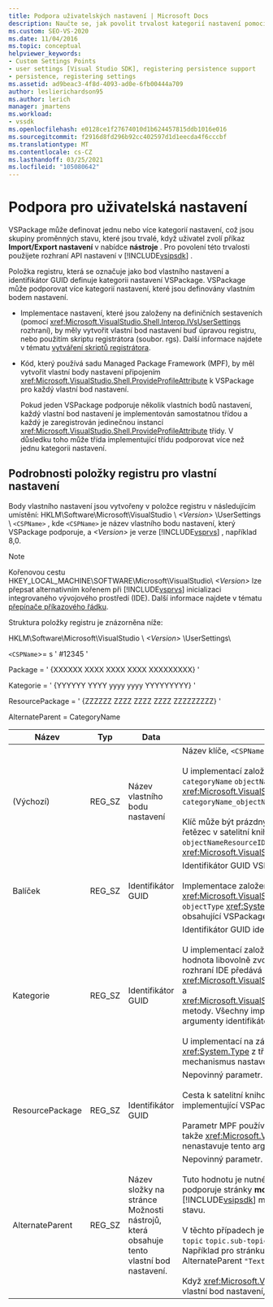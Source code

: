 ```yaml
---
title: Podpora uživatelských nastavení | Microsoft Docs
description: Naučte se, jak povolit trvalost kategorií nastavení pomocí rozhraní API pro nastavení v sadě Visual Studio SDK.
ms.custom: SEO-VS-2020
ms.date: 11/04/2016
ms.topic: conceptual
helpviewer_keywords:
- Custom Settings Points
- user settings [Visual Studio SDK], registering persistence support
- persistence, registering settings
ms.assetid: ad9beac3-4f8d-4093-ad0e-6fb00444a709
author: leslierichardson95
ms.author: lerich
manager: jmartens
ms.workload:
- vssdk
ms.openlocfilehash: e0128ce1f27674010d1b624457815ddb1016e016
ms.sourcegitcommit: f2916d8fd296b92cc402597d1d1eecda4f6cccbf
ms.translationtype: MT
ms.contentlocale: cs-CZ
ms.lasthandoff: 03/25/2021
ms.locfileid: "105080642"
---
```

# <a name="support-for-user-settings"></a>Podpora pro uživatelská nastavení
VSPackage může definovat jednu nebo více kategorií nastavení, což jsou skupiny proměnných stavu, které jsou trvalé, když uživatel zvolí příkaz **Import/Export nastavení** v nabídce **nástroje** . Pro povolení této trvalosti použijete rozhraní API nastavení v [!INCLUDE[vsipsdk](../../extensibility/includes/vsipsdk_md.md)] .

 Položka registru, která se označuje jako bod vlastního nastavení a identifikátor GUID definuje kategorii nastavení VSPackage. VSPackage může podporovat více kategorií nastavení, které jsou definovány vlastním bodem nastavení.

- Implementace nastavení, které jsou založeny na definičních sestaveních (pomocí <xref:Microsoft.VisualStudio.Shell.Interop.IVsUserSettings> rozhraní), by měly vytvořit vlastní bod nastavení buď úpravou registru, nebo použitím skriptu registrátora (soubor. rgs). Další informace najdete v tématu [vytváření skriptů registrátora](/cpp/atl/creating-registrar-scripts).

- Kód, který používá sadu Managed Package Framework (MPF), by měl vytvořit vlastní body nastavení připojením <xref:Microsoft.VisualStudio.Shell.ProvideProfileAttribute> k VSPackage pro každý vlastní bod nastavení.

     Pokud jeden VSPackage podporuje několik vlastních bodů nastavení, každý vlastní bod nastavení je implementován samostatnou třídou a každý je zaregistrován jedinečnou instancí <xref:Microsoft.VisualStudio.Shell.ProvideProfileAttribute> třídy. V důsledku toho může třída implementující třídu podporovat více než jednu kategorii nastavení.

## <a name="custom-settings-point-registry-entry-details"></a>Podrobnosti položky registru pro vlastní nastavení
 Body vlastního nastavení jsou vytvořeny v položce registru v následujícím umístění: HKLM\Software\Microsoft\VisualStudio \\ *\<Version>* \UserSettings \\ `<CSPName>` , kde `<CSPName>` je název vlastního bodu nastavení, který VSPackage podporuje, a *\<Version>* je verze [!INCLUDE[vsprvs](../../code-quality/includes/vsprvs_md.md)] , například 8,0.

> [!NOTE]
> Kořenovou cestu HKEY_LOCAL_MACHINE\SOFTWARE\Microsoft\VisualStudio\\ *\<Version>* lze přepsat alternativním kořenem při [!INCLUDE[vsprvs](../../code-quality/includes/vsprvs_md.md)] inicializaci integrovaného vývojového prostředí (IDE). Další informace najdete v tématu [přepínače příkazového řádku](../../extensibility/command-line-switches-visual-studio-sdk.md).

 Struktura položky registru je znázorněna níže:

 HKLM\Software\Microsoft\VisualStudio \\ *\<Version>* \UserSettings\

 `<CSPName`>= s ' #12345 '

 Package = ' {XXXXXX XXXX XXXX XXXX XXXXXXXXX} '

 Kategorie = ' {YYYYYY YYYY yyyy yyyy YYYYYYYYY} '

 ResourcePackage = ' {ZZZZZZ ZZZZ ZZZZ ZZZZ ZZZZZZZZZ} '

 AlternateParent = CategoryName

| Název | Typ | Data | Description |
|-----------------|--------| - | - |
| (Výchozí) | REG_SZ | Název vlastního bodu nastavení | Název klíče, `<CSPName`>, je nemístní název vlastního bodu nastavení.<br /><br /> U implementací založených na klíči MPF je název klíče získán kombinací `categoryName` `objectName` argumentů a argumentů <xref:Microsoft.VisualStudio.Shell.ProvideProfileAttribute> konstruktoru do `categoryName_objectName` .<br /><br /> Klíč může být prázdný nebo může obsahovat ID odkazu na lokalizovaný řetězec v satelitní knihovně DLL. Tato hodnota je získána z `objectNameResourceID` argumentu <xref:Microsoft.VisualStudio.Shell.ProvideProfileAttribute> konstruktoru. |
| Balíček | REG_SZ | Identifikátor GUID | Identifikátor GUID VSPackage, který implementuje vlastní bod nastavení.<br /><br /> Implementace založené na hodnotě MPF využívající <xref:Microsoft.VisualStudio.Shell.ProvideProfileAttribute> třídu použijte `objectType` <xref:System.Type> k získání této hodnoty argument konstruktoru obsahující VSPackage a reflexi. |
| Kategorie | REG_SZ | Identifikátor GUID | Identifikátor GUID identifikující kategorii nastavení<br /><br /> U implementací založených na definičních sestaveních může být tato hodnota libovolně zvolený identifikátor GUID, který [!INCLUDE[vsprvs](../../code-quality/includes/vsprvs_md.md)] rozhraní IDE předává do <xref:Microsoft.VisualStudio.Shell.Interop.IVsUserSettings.ExportSettings%2A> a <xref:Microsoft.VisualStudio.Shell.Interop.IVsUserSettings.ImportSettings%2A> metody. Všechny implementace těchto dvou metod by měly ověřit argumenty identifikátoru GUID.<br /><br /> U implementací na základě hodnoty MPF je tento identifikátor GUID získán <xref:System.Type> z třídy, která implementuje [!INCLUDE[vsprvs](../../code-quality/includes/vsprvs_md.md)] mechanismus nastavení. |
| ResourcePackage | REG_SZ | Identifikátor GUID | Nepovinný parametr.<br /><br /> Cesta k satelitní knihovně DLL obsahující lokalizované řetězce, pokud implementující VSPackage nedodá.<br /><br /> Parametr MPF používá reflexi pro získání správného prostředku VSPackage, takže <xref:Microsoft.VisualStudio.Shell.ProvideProfileAttribute> Třída nenastavuje tento argument. |
| AlternateParent | REG_SZ | Název složky na stránce Možnosti nástrojů, která obsahuje tento vlastní bod nastavení. | Nepovinný parametr.<br /><br /> Tuto hodnotu je nutné nastavit pouze v případě, že implementace nastavení podporuje stránky **možností nástrojů** , které používají mechanismus trvalosti [!INCLUDE[vsipsdk](../../extensibility/includes/vsipsdk_md.md)] místo mechanismu v modelu automatizace pro uložení stavu.<br /><br /> V těchto případech je hodnotou v klíči AlternateParent oddíl řetězce, který `topic` `topic.sub-topic` slouží k identifikaci konkrétní stránky **ToolsOptions** . Například pro stránku **ToolsOptions** bude `"TextEditor.Basic"` hodnota AlternateParent `"TextEditor"` .<br /><br /> Když <xref:Microsoft.VisualStudio.Shell.ProvideProfileAttribute> generuje vlastní bod nastavení, je stejný jako název kategorie. |
